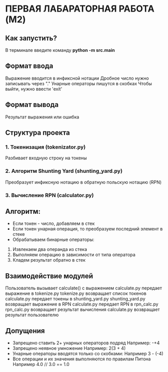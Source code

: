# ПЕРВАЯ ЛАБАРАТОРНАЯ РАБОТА (M2)

## Как запустить?
В терминале введите команду **python -m src.main** 

## Формат ввода
Выражение вводится в инфиксной нотации
Дробное число нужно записывать через "." 
Унарные операторы пишутся в скобках
Чтобы выйти, нужно ввести 'exit'

## Формат вывода
Результат выражения или ошибка

## Структура проекта

### 1. Токенизация (tokenizator.py)
Разбивает входную строку на токены

### 2. Алгоритм Shunting Yard (shunting_yard.py)
Преобразует инфиксную нотацию в обратную польскую нотацию (RPN)

### 3. Вычисление RPN (calculator.py)

## Алгоритм:
* Если токен - число, добавляем в стек
* Если токен унарная операция, то преобразуем последний элемент в стеке
* Обрабатываем бинарные операторы:
1. Извлекаем два операнда из стека
2. Выполняем операцию в зависимости от типа оператора
3. Кладем результат обратно в стек


## Взаимодействие модулей

Пользователь вызывает calculate() с выражением
calculate.py передает выражение в tokenize.py
tokenize.py возвращает список токенов
calculate.py передает токены в shunting_yard.py
shunting_yard.py возвращает выражение в RPN
calculate.py передает RPN в rpn_calc.py
rpn_calc.py возвращает результат вычисления
calculate.py возвращает результат пользователю

## Допущения
* Запрещено ставить 2+ унарных операторов подряд Например: -+4
* Запрещено неявное умножение Например: 2(3 + 4)
* Унарные операторы вводятся только со скобками: Например 3 - (-4)
* Все операции и их значения выполняются по правилам Питона Например 4.0 // 3.0 == 1.0